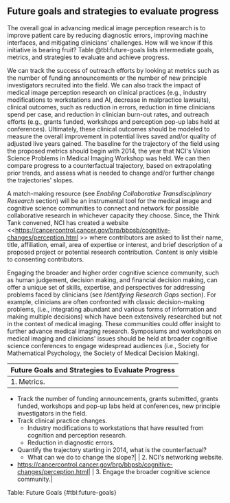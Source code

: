 ## Future goals and strategies to evaluate progress

The overall goal in advancing medical image perception research is to improve patient care by reducing diagnostic errors, improving machine interfaces, and mitigating clinicians' challenges.
How will we know if this initiative is bearing fruit? Table @tbl:future-goals lists intermediate goals, metrics, and strategies to evaluate and achieve progress.

We can track the success of outreach efforts by looking at metrics such as the number of funding announcements or the number of new principle investigators recruited into the field.
We can also track the impact of medical image perception research on clinical practices (e.g., industry modifications to workstations and AI, decrease in malpractice lawsuits), clinical outcomes, such as reduction in errors, reduction in time clinicians spend per case, and reduction in clinician burn-out rates, and outreach efforts (e.g., grants funded, workshops and perception pop-up labs held at conferences).
Ultimately, these clinical outcomes should be modeled to measure the overall improvement in potential lives saved and/or quality of adjusted live years gained.
The baseline for the trajectory of the field using the proposed metrics should begin with 2014, the year that NCI's Vision Science Problems in Medical Imaging Workshop was held.
We can then compare progress to a counterfactual trajectory, based on extrapolating prior trends, and assess what is needed to change and/or further change the trajectories' slopes.

A match-making resource (see *Enabling Collaborative Transdisciplinary Research* section) will be an instrumental tool for the medical image and cognitive science communities to connect and network for possible collaborative research in whichever capacity they choose.
Since, the Think Tank convened, NCI has created a website \<\<<https://cancercontrol.cancer.gov/brp/bbpsb/cognitive-changes/perception.html> \>\> where contributors are asked to list their name, title, affiliation, email, area of expertise or interest, and brief description of a proposed project or potential research contribution.
Content is only visible to consenting contributors.

Engaging the broader and higher order cognitive science community, such as human judgement, decision making, and financial decision making, can offer a unique set of skills, expertise, and perspectives for addressing problems faced by clinicians (see *Identifying Research Gaps* section).
For example, clinicians are often confronted with classic decision-making problems, (i.e., integrating abundant and various forms of information and making multiple decisions) which have been extensively researched but not in the context of medical imaging.
These communities could offer insight to further advance medical imaging research.
Symposiums and workshops on medical imaging and clinicians' issues should be held at broader cognitive science conferences to engage widespread audiences (i.e., Society for Mathematical Psychology, the Society of Medical Decision Making).


| Future Goals and Strategies to Evaluate Progress|
|:-------|
| 1.  Metrics.
-   Track the number of funding announcements, grants submitted, grants funded, workshops and pop-up labs held at conferences, new principle investigators in the field.
-   Track clinical practice changes.
    - Industry modifications to workstations that have resulted from cognition and perception research.
    - Reduction in diagnostic errors.
-   Quantify the trajectory starting in 2014, what is the counterfactual?
    - What can we do to change the slope?|
| 2.  NCI's networking website.
-   <https://cancercontrol.cancer.gov/brp/bbpsb/cognitive-changes/perception.html>|
| 3.  Engage the broader cognitive science community.|

Table: Future Goals
{#tbl:future-goals}
